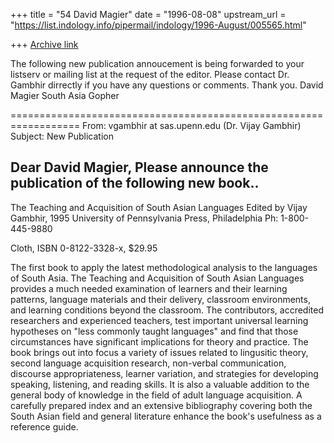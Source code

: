 +++
title = "54 David Magier"
date = "1996-08-08"
upstream_url = "https://list.indology.info/pipermail/indology/1996-August/005565.html"

+++
[Archive link](https://list.indology.info/pipermail/indology/1996-August/005565.html)

The following new publication annoucement is being forwarded to your
listserv or mailing list at the request of the editor. Please contact
Dr. Gambhir dirrectly if you have any  questions or comments. Thank
you. David Magier      South Asia Gopher

==================================================================
From: vgambhir at sas.upenn.edu (Dr. Vijay Gambhir)
Subject: New Publication

Dear David Magier,
Please announce the publication of the following new book..
--------------------

The Teaching and Acquisition of South Asian Languages
Edited by Vijay Gambhir, 1995
University of Pennsylvania Press, Philadelphia
Ph: 1-800-445-9880

Cloth, ISBN 0-8122-3328-x, $29.95


The first book to apply the latest methodological analysis to the languages
of South Asia. The Teaching and Acquisition of South Asian Languages
provides a much needed examination of learners and their learning patterns,
language materials and their delivery, classroom environments, and learning
conditions beyond the classroom. The contributors, accredited researchers
and experienced teachers, test important universal learning hypotheses on
"less commonly taught languages" and find that those circumstances have
significant implications for theory and practice. The book brings out into
focus a variety of issues related to lingusitic theory, second language
acquisition research, non-verbal communication, discourse appropriateness,
learner variation, and strategies for developing speaking, listening, and
reading skills. It is also a valuable addition to the general body of
knowledge in the field of adult language acquisition. A carefully prepared
index and an extensive bibliography covering both the South Asian field and
general literature enhance the book's usefulness as a reference guide.













